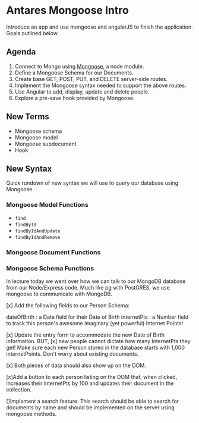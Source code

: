 # Antares Mongoose Intro 

Introduce an app and use mongoose and angularJS to finish the application.  Goals outlined below.

## Agenda

1. Connect to Mongo using [Mongoose](http://mongoosejs.com/), a node module.
2. Define a Mongoose Schema for our Documents.
3. Create base GET, POST, PUT, and DELETE server-side routes.
4. Implement the Mongoose syntax needed to support the above routes.
5. Use Angular to add, display, update and delete people.
6. Explore a pre-save hook provided by Mongoose.

## New Terms

* Mongoose schema
* Mongoose model
* Mongoose subdocument
* Hook

## New Syntax

Quick rundown of new syntax we will use to query our database using Mongoose.

### Mongoose Model Functions

* `find`
* `findById`
* `findByIdAndUpdate`
* `findByIdAndRemove`

### Mongoose Document Functions



### Mongoose Schema Functions


In lecture today we went over how we can talk to our MongoDB database from our Node/Express code. Much like pg with PostGRES, we use mongoose to communicate with MongoDB.

[x] Add the following fields to our Person Schema:

  dateOfBirth : a Date field for their Date of Birth
  internetPts : a Number field to track this person's awesome imaginary (yet powerful) Internet Points!

[x] Update the entry form to accommodate the new Date of Birth information. BUT,
[x] new people cannot dictate how many internetPts they get! Make sure each new Person stored in the database  starts with 1,000 internetPoints. Don't worry about existing documents.

[x] Both pieces of data should also show up on the DOM.

[x]Add a button to each person listing on the DOM that, when clicked, increases their internetPts by 100 and updates their document in the collection.

[]Implement a search feature. This search should be able to search for documents by name and should be implemented on the server using mongoose methods.




